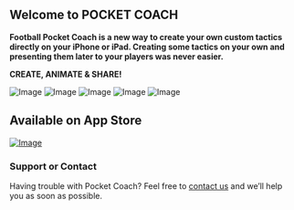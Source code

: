 ## Welcome to POCKET COACH

**Football Pocket Coach is a new way to create your own custom tactics directly on your iPhone or iPad. Creating some tactics on your own and presenting them later to your players was never easier.**

**CREATE, ANIMATE & SHARE!**

![Image](http://shrani.si/f/E/wR/3SPlyCCb/1web.jpg) ![Image](http://shrani.si/f/M/11g/2KcBqMAc/2web.jpg) ![Image](http://shrani.si/f/1G/D2/e4PpPnT/3web.jpg) ![Image](http://shrani.si/f/l/q1/2fLPCWUx/4web.jpg) ![Image](http://shrani.si/f/Z/Iu/1UnqYns9/5web.jpg)

## Available on App Store

[![Image](http://shrani.si/f/1o/7h/3ZBcFPRU/app-store-icon.jpg)](https://itunes.apple.com/us/app/pocket-coach-for-football/id1171741624?ls=1&mt=8) 

### Support or Contact

Having trouble with Pocket Coach? Feel free to [contact us](mailto:ms.pocket.coach@gmail.com) and we’ll help you as soon as possible.
